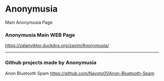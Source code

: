 # Anonymusia
Main Anonymusia Page

### Anonymusia Main WEB Page
https://zalanviktor.duckdns.org/zasim/Anonymusia/

-------------------------

### Github projects made by Anonymusia
Anon Bluetooth Spam https://github.com/Navoto01/Anon-Bluetooth-Spam
